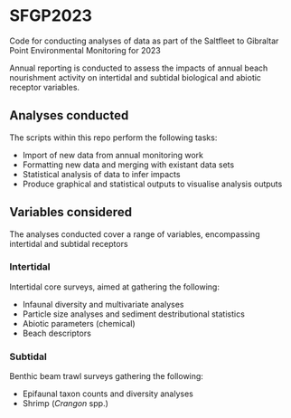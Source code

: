 # SFGP2023
Code for conducting analyses of data as part of the Saltfleet to Gibraltar Point Environmental Monitoring for 2023

Annual reporting is conducted to assess the impacts of annual beach nourishment activity on intertidal and 
subtidal biological and abiotic receptor variables.

## Analyses conducted
The scripts within this repo perform the following tasks:
* Import of new data from annual monitoring work
* Formatting new data and merging with existant data sets
* Statistical analysis of data to infer impacts
* Produce graphical and statistical outputs to visualise analysis outputs

## Variables considered
The analyses conducted cover a range of variables, encompassing intertidal and subtidal receptors

### Intertidal
Intertidal core surveys, aimed at gathering the following:
* Infaunal diversity and multivariate analyses
* Particle size analyses and sediment destributional statistics
* Abiotic parameters (chemical)
* Beach descriptors

### Subtidal
Benthic beam trawl surveys gathering the following:
* Epifaunal taxon counts and diversity analyses
* Shrimp (*Crangon* spp.)